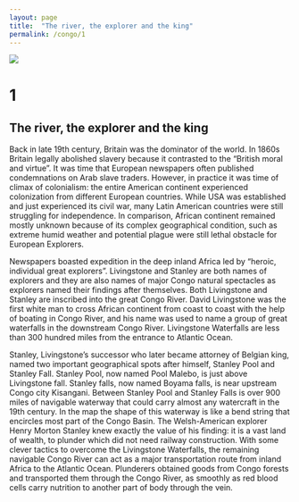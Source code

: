 ```yaml
---
layout: page
title:  "The river, the explorer and the king"
permalink: /congo/1
---
```


![](/congobook/images/congo_1.jpg)

# 1
## The river, the explorer and the king

Back in late 19th century, Britain was the dominator of the world. In 1860s Britain legally abolished slavery because it contrasted to the “British moral and virtue”. It was time that European newspapers often published condemnations on Arab slave traders.
However, in practice it was time of climax of colonialism: the entire American continent experienced colonization from different European countries. While USA was established and just experienced its civil war, many Latin American countries were still struggling for independence. In comparison, African continent remained mostly unknown because of its complex geographical condition, such as extreme humid weather and potential plague were still lethal obstacle for European Explorers.

Newspapers boasted expedition in the deep inland Africa led by “heroic, individual great explorers”. Livingstone and Stanley are both names of explorers and they are also names of major Congo natural spectacles as explorers named their findings after themselves.
Both Livingstone and Stanley are inscribed into the great Congo River. David Livingstone was the first white man to cross African continent from coast to coast with the help of boating in Congo River, and his name was used to name a group of great waterfalls in the downstream Congo River. Livingstone Waterfalls are less than 300 hundred miles from the entrance to Atlantic Ocean.

Stanley, Livingstone’s successor who later became attorney of Belgian king, named two important geographical spots after himself, Stanley Pool and Stanley Fall. Stanley Pool, now named Pool Malebo, is just above Livingstone fall. Stanley falls, now named Boyama falls, is near upstream Congo city Kisangani. Between Stanley Pool and Stanley Falls is over 900 miles of navigable waterway that could carry almost any watercraft in the 19th century. In the map the shape of this waterway is like a bend string that encircles most part of the Congo Basin.
The Welsh-American explorer Henry Morton Stanley knew exactly the value of his finding: it is a vast land of wealth, to plunder which did not need railway construction. With some clever tactics to overcome the Livingstone Waterfalls, the remaining navigable Congo River can act as a major transportation route from inland Africa to the Atlantic Ocean. Plunderers obtained goods from Congo forests and transported them through the Congo River, as smoothly as red blood cells carry nutrition to another part of body through the vein.
